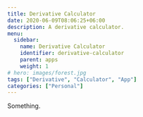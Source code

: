 ```yaml
---
title: Derivative Calculator
date: 2020-06-09T08:06:25+06:00
description: A derivative calculator.
menu:
  sidebar:
    name: Derivative Calculator
    identifier: derivative-calculator
    parent: apps
    weight: 1
# hero: images/forest.jpg
tags: ["Derivative", "Calculator", "App"]
categories: ["Personal"]
---
```


Something.